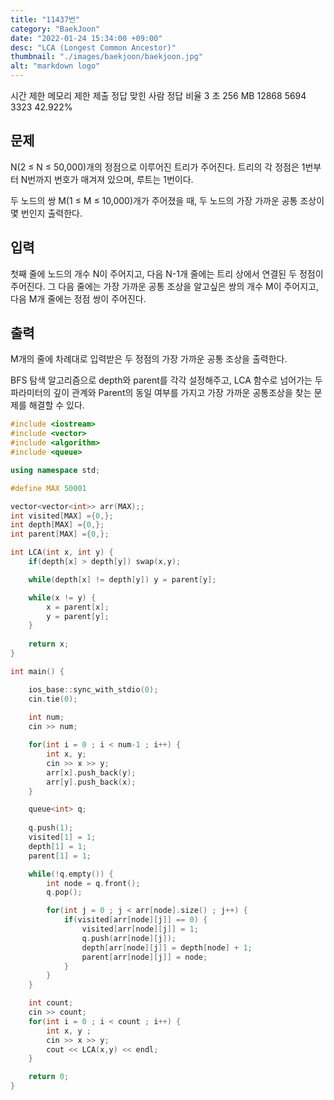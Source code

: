 ```yaml
---
title: "11437번"
category: "BaekJoon"
date: "2022-01-24 15:34:00 +09:00"
desc: "LCA (Longest Common Ancestor)"
thumbnail: "./images/baekjoon/baekjoon.jpg"
alt: "markdown logo"
---
```


시간 제한	메모리 제한	제출	정답	맞힌 사람	정답 비율
3 초	256 MB	12868	5694	3323	42.922%

## 문제
N(2 ≤ N ≤ 50,000)개의 정점으로 이루어진 트리가 주어진다. 트리의 각 정점은 1번부터 N번까지 번호가 매겨져 있으며, 루트는 1번이다.

두 노드의 쌍 M(1 ≤ M ≤ 10,000)개가 주어졌을 때, 두 노드의 가장 가까운 공통 조상이 몇 번인지 출력한다.

## 입력
첫째 줄에 노드의 개수 N이 주어지고, 다음 N-1개 줄에는 트리 상에서 연결된 두 정점이 주어진다. 그 다음 줄에는 가장 가까운 공통 조상을 알고싶은 쌍의 개수 M이 주어지고, 다음 M개 줄에는 정점 쌍이 주어진다.

## 출력
M개의 줄에 차례대로 입력받은 두 정점의 가장 가까운 공통 조상을 출력한다.

BFS 탐색 알고리즘으로 depth와 parent를 각각 설정해주고, LCA 함수로 넘어가는 두 파라미터의 깊이 관계와 Parent의 동일 여부를 가지고 가장 가까운 공통조상을 찾는 문제를 해결할 수 있다.

```cpp
#include <iostream>
#include <vector>
#include <algorithm>
#include <queue>

using namespace std;

#define MAX 50001

vector<vector<int>> arr(MAX);;
int visited[MAX] ={0,};
int depth[MAX] ={0,};
int parent[MAX] ={0,};

int LCA(int x, int y) {
    if(depth[x] > depth[y]) swap(x,y);

    while(depth[x] != depth[y]) y = parent[y];

    while(x != y) {
        x = parent[x];
        y = parent[y];
    }
    
    return x;
}

int main() {

    ios_base::sync_with_stdio(0);
    cin.tie(0);
    
    int num;
    cin >> num;

    for(int i = 0 ; i < num-1 ; i++) {
        int x, y;
        cin >> x >> y;
        arr[x].push_back(y);
        arr[y].push_back(x);
    }

    queue<int> q;
    
    q.push(1);
    visited[1] = 1;
    depth[1] = 1;
    parent[1] = 1;

    while(!q.empty()) {
        int node = q.front();
        q.pop();

        for(int j = 0 ; j < arr[node].size() ; j++) {
            if(visited[arr[node][j]] == 0) {
                visited[arr[node][j]] = 1;
                q.push(arr[node][j]);
                depth[arr[node][j]] = depth[node] + 1;
                parent[arr[node][j]] = node;
            }
        }
    }

    int count;
    cin >> count;
    for(int i = 0 ; i < count ; i++) {
        int x, y ;
        cin >> x >> y;
        cout << LCA(x,y) << endl;
    }

    return 0;
}
```
